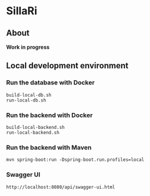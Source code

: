 # SillaRi

## About

**Work in progress**

## Local development environment

### Run the database with Docker

    build-local-db.sh
    run-local-db.sh

### Run the backend with Docker

    build-local-backend.sh
    run-local-backend.sh

### Run the backend with Maven

    mvn spring-boot:run -Dspring-boot.run.profiles=local

### Swagger UI

    http://localhost:8080/api/swagger-ui.html
